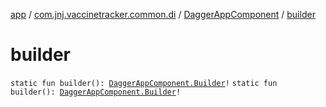 [app](../../index.md) / [com.jnj.vaccinetracker.common.di](../index.md) / [DaggerAppComponent](index.md) / [builder](./builder.md)

# builder

`static fun builder(): `[`DaggerAppComponent.Builder`](-builder/index.md)`!`
`static fun builder(): `[`DaggerAppComponent.Builder`](-builder/index.md)`!`